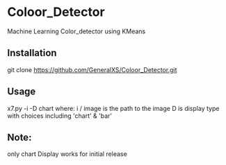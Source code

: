 # Coloor_Detector
Machine Learning Color_detector using KMeans

## Installation
git clone https://github.com/GeneralXS/Coloor_Detector.git

## Usage
x7.py -i -D chart
where:
i / image is the path to the image
D is display type with choices including 'chart' & 'bar'

## Note: 
 only chart Display works for initial release
